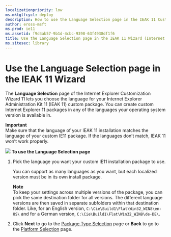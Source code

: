 ```yaml
---
localizationpriority: low
ms.mktglfcycl: deploy
description: How to use the Language Selection page in the IEAK 11 Customization Wizard to choose the lanaguage for your IEAK 11 custom package.
author: eross-msft
ms.prod: ie11
ms.assetid: f9d4ab57-9b1d-4cbc-9398-63f4938df1f6
title: Use the Language Selection page in the IEAK 11 Wizard (Internet Explorer Administration Kit 11 for IT Pros)
ms.sitesec: library
---
```



# Use the Language Selection page in the IEAK 11 Wizard
The **Language Selection** page of the Internet Explorer Customization Wizard 11 lets you choose the language for your Internet Explorer Administration Kit 11 (IEAK 11) custom package. You can create custom Internet Explorer 11 packages in any of the languages your operating system version is available in.

**Important**<br>Make sure that the language of your IEAK 11 installation matches the language of your custom IE11 package. If the languages don’t match, IEAK 11 won’t work properly.

![](images/wedge.gif) **To use the Language Selection page**

1.  Pick the language you want your custom IE11 installation package to use.<p>
You can support as many languages as you want, but each localized version must be in its own install package.<p>
**Note**<br>To keep your settings across multiple versions of the package, you can pick the same destination folder for all versions. The different language versions are then saved in separate subfolders within that destination folder. Like, for an English version, `C:\Cie\Build1\Flat\Win32_WIN8\en-US\` and for a German version, `C:\Cie\Build1\Flat\Win32_WIN8\de-DE\`.

2.  Click **Next** to go to the [Package Type Selection](pkg-type-selection-ieak11-wizard.md) page or **Back** to go to the [Platform Selection](platform-selection-ieak11-wizard.md) page.

 

 





